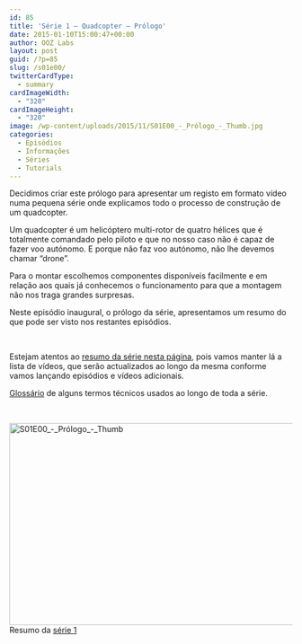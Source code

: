 ```yaml
---
id: 85
title: 'Série 1 — Quadcopter — Prólogo'
date: 2015-01-10T15:00:47+00:00
author: OOZ Labs
layout: post
guid: /?p=85
slug: /s01e00/
twitterCardType:
  - summary
cardImageWidth:
  - "320"
cardImageHeight:
  - "320"
image: /wp-content/uploads/2015/11/S01E00_-_Prólogo_-_Thumb.jpg
categories:
  - Episódios
  - Informações
  - Séries
  - Tutorials
---
```

Decidimos criar este prólogo para apresentar um registo em formato vídeo numa pequena série onde explicamos todo o processo de construção de um quadcopter.

<p style="text-align: center;">
</p>

Um quadcopter é um helicóptero multi-rotor de quatro hélices que é totalmente comandado pelo piloto e que no nosso caso não é capaz de fazer voo autónomo. E porque não faz voo autónomo, não lhe devemos chamar &#8220;drone&#8221;.

Para o montar escolhemos componentes disponíveis facilmente e em relação aos quais já conhecemos o funcionamento para que a montagem não nos traga grandes surpresas.

Neste episódio inaugural, o prólogo da série, apresentamos um resumo do que pode ser visto nos restantes episódios.

&nbsp;

Estejam atentos ao [resumo da série nesta página](/serie-1/ "Série 1"), pois vamos manter lá a lista de vídeos, que serão actualizados ao longo da mesma conforme vamos lançando episódios e vídeos adicionais.

[Glossário](/s01-glossary/ "Glossário") de alguns termos técnicos usados ao longo de toda a série.

&nbsp;

[<img class="aligncenter size-large wp-image-242" src="/wp-content/uploads/2015/11/S01E00_-_Prólogo_-_Thumb-1024x576.jpg" alt="S01E00_-_Prólogo_-_Thumb" width="640" height="360" srcset="/wp-content/uploads/2015/11/S01E00_-_Prólogo_-_Thumb-1024x576.jpg 1024w, /wp-content/uploads/2015/11/S01E00_-_Prólogo_-_Thumb-300x169.jpg 300w, /wp-content/uploads/2015/11/S01E00_-_Prólogo_-_Thumb-267x150.jpg 267w, /wp-content/uploads/2015/11/S01E00_-_Prólogo_-_Thumb.jpg 1280w" sizes="(max-width: 640px) 100vw, 640px" />](/wp-content/uploads/2015/11/S01E00_-_Prólogo_-_Thumb.jpg)Resumo da [série 1](/series/serie-1/ "Resumo da série 1")